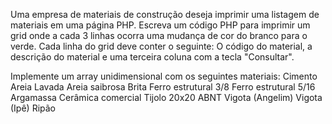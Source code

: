 Uma empresa de materiais de construção deseja imprimir uma listagem de materiais em uma página PHP. Escreva um código PHP para imprimir um grid onde a cada 3 linhas ocorra uma mudança de cor do branco para o verde. Cada linha do grid deve conter o seguinte: O código do material, a descrição do material e uma terceira coluna com a tecla "Consultar".

Implemente um array unidimensional com os seguintes materiais:
Cimento
Areia Lavada
Areia saibrosa
Brita
Ferro estrutural 3/8
Ferro estrutural 5/16
Argamassa
Cerâmica comercial
Tijolo 20x20 ABNT
Vigota (Angelim)
Vigota (Ipê)
Ripão